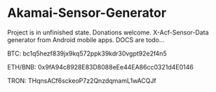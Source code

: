 # Akamai-Sensor-Generator

Project is in unfinished state. Donations welcome.
X-Acf-Sensor-Data generator from Android mobile apps.
DOCS are todo...

BTC: bc1q5hezf839jx9kq572ppk39kdr30vgpt92e2f4n5

ETH/BNB: 0x9fA94c8928E83D8088eEe44EA86cc0321d4E0146

TRON: THqnsACf6sckeoP7z2QnzdqmamL1wACQJf
